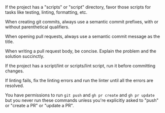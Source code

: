 If the project has a "scripts" or "script" directory, favor those scripts for tasks like testing, linting, formatting, etc.

When creating git commits, always use a semantic commit prefixes, with or without parenthetical qualifiers.

When opening pull requests, always use a semantic commit message as the title.

When writing a pull request body, be concise. Explain the problem and the solution succinctly.

If the project has a script/lint or scripts/lint script, run it before committing changes.

If linting fails, fix the linting errors and run the linter until all the errors are resolved.

You have permissions to run `git push` and `gh pr create` and `gh pr update` but you never run these commands unless you're explicitly asked to "push" or "create a PR" or "update a PR".